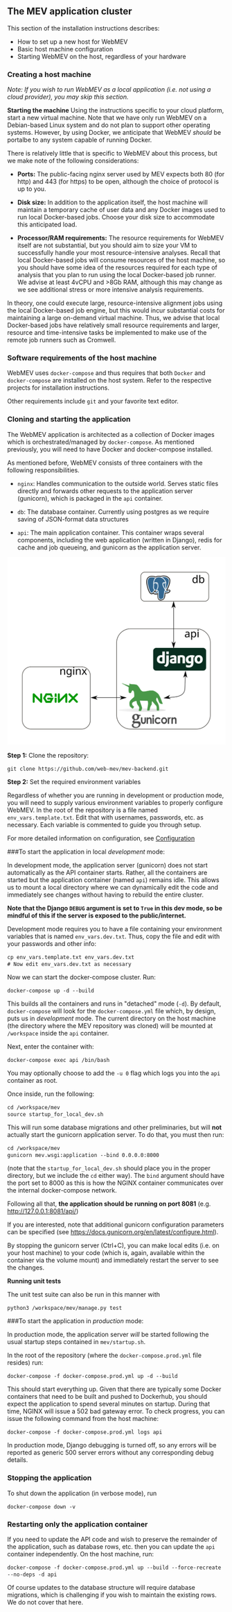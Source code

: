 ## The MEV application cluster

This section of the installation instructions describes:
- How to set up a new host for WebMEV
- Basic host machine configuration
- Starting WebMEV on the host, regardless of your hardware

### Creating a host machine

*Note: If you wish to run WebMEV as a local application (i.e. not using a cloud provider), you may skip this section.*

**Starting the machine**
Using the instructions specific to your cloud platform, start a new virtual machine. Note that we have only run WebMEV on a Debian-based Linux system and do not plan to support other operating systems. However, by using Docker, we anticipate that WebMEV *should* be portalbe to any system capable of running Docker.

There is relatively little that is specific to WebMEV about this process, but we make note of the following considerations:

- **Ports:** The public-facing nginx server used by MEV expects both 80 (for http) and 443 (for https) to be open, although the choice of protocol is up to you.

- **Disk size:** In addition to the application itself, the host machine will maintain a temporary cache of user data and any Docker images used to run local Docker-based jobs. Choose your disk size to accommodate this anticipated load.

- **Processor/RAM requirements:** The resource requirements for WebMEV itself are not substantial, but you should aim to size your VM to successfully handle your most resource-intensive analyses. Recall that local Docker-based jobs will consume resources of the host machine, so you should have some idea of the resources required for each type of analysis that you plan to run using the local Docker-based job runner. We advise at least 4vCPU and >8Gb RAM, although this may change as we see additional stress or more intensive analysis requirements. 

In theory, one could execute large, resource-intensive alignment jobs using the local Docker-based job engine, but this would incur substantial costs for maintaining a large on-demand virtual machine. Thus, we advise that local Docker-based jobs have relatively small resource requirements and larger, resource and time-intensive tasks be implemented to make use of the remote job runners such as Cromwell.

### Software requirements of the host machine

WebMEV uses `docker-compose` and thus requires that both `Docker` and `docker-compose` are installed on the host system. Refer to the respective projects for installation instructions.

Other requirements include `git` and your favorite text editor.

### Cloning and starting the application

The WebMEV application is architected as a collection of Docker images which is orchestrated/managed by `docker-compose`.  As mentioned previously, you will need to have Docker and docker-compose installed.

As mentioned before, WebMEV consists of three containers with the following responsibilities.

- `nginx`: Handles communication to the outside world. Serves static files directly and forwards other requests to the application server (gunicorn), which is packaged in the `api` container.

- `db`: The database container. Currently using postgres as we require saving of JSON-format data structures

- `api`: The main application container. This container wraps several components, including the web application (written in Django), redis for cache and job queueing, and gunicorn as the application server.

![](docker_arch.svg)

**Step 1:** Clone the repository:
```
git clone https://github.com/web-mev/mev-backend.git
```

**Step 2:** Set the required environment variables

Regardless of whether you are running in development or production mode, you will need to supply various environment variables to properly configure WebMEV. In the root of the repository is a file named `env_vars.template.txt`.  Edit that with usernames, passwords, etc. as necessary. Each variable is commented to guide you through setup.

For more detailed information on configuration, see [Configuration](setup_configuration.md)

###To start the application in local *development* mode:

In development mode, the application server (gunicorn) does not start automatically as the API container starts.  Rather, all the containers are started but the application container (named `api`) remains idle.  This allows us to mount a local directory where we can dynamically edit the code and immediately see changes without having to rebuild the entire cluster.  

**Note that the Django `DEBUG` argument is set to `True` in this dev mode, so be mindful of this if the server is exposed to the public/internet.**

Development mode requires you to have a file containing your environment variables that is named `env_vars.dev.txt`. Thus, copy the file and edit with your passwords and other info:
```
cp env_vars.template.txt env_vars.dev.txt
# Now edit env_vars.dev.txt as necessary
```

Now we can start the docker-compose cluster. Run:
```
docker-compose up -d --build
```
This builds all the containers and runs in "detached" mode (`-d`).  By default, `docker-compose` will look for the `docker-compose.yml` file which, by design, puts us in *development* mode.  The current directory on the host machine (the directory where the MEV repository was cloned) will be mounted at `/workspace` inside the `api` container.

Next, enter the container with:
```
docker-compose exec api /bin/bash
```
You may optionally choose to add the `-u 0` flag which logs you into the `api` container as root.

Once inside, run the following:
```
cd /workspace/mev
source startup_for_local_dev.sh
```
This will run some database migrations and other preliminaries, but will **not** actually start the gunicorn application server.  To do that, you must then run:
```
cd /workspace/mev
gunicorn mev.wsgi:application --bind 0.0.0.0:8000
```
(note that the `startup_for_local_dev.sh` should place you in the proper directory, but we include the `cd` either way).  The `bind` argument should have the port set to 8000 as this is how the NGINX container communicates over the internal docker-compose network.

Following all that, **the application should be running on port 8081** (e.g. http://127.0.0.1:8081/api/)


If you are interested, note that additional gunicorn configuration parameters can be specified (see https://docs.gunicorn.org/en/latest/configure.html). 

By stopping the gunicorn server (Ctrl+C), you can make local edits (i.e. on your host machine) to your code (which is, again, available within the container via the volume mount) and immediately restart the server to see the changes.  

**Running unit tests**

The unit test suite can also be run in this manner with
```
python3 /workspace/mev/manage.py test
```

###To start the application in *production* mode:

In production mode, the application server *will* be started following the usual startup steps contained in `mev/startup.sh`.

In the root of the repository (where the `docker-compose.prod.yml` file resides) run:
```
docker-compose -f docker-compose.prod.yml up -d --build
```

This should start everything up.  Given that there are typically some Docker containers that need to be built and pushed to Dockerhub, you should expect the application to spend several minutes on startup. During that time, NGINX will issue a 502 bad gateway error.  To check progress, you can issue the following command from the host machine:

```
docker-compose -f docker-compose.prod.yml logs api
```

In production mode, Django debugging is turned off, so any errors will be reported as generic 500 server errors without any corresponding debug details.


### Stopping the application

To shut down the application (in verbose mode), run
```
docker-compose down -v
```

### Restarting only the application container

If you need to update the API code and wish to preserve the remainder of the application, such as database rows, etc. then you can update the `api` container independently. On the host machine, run: 

```
docker-compose -f docker-compose.prod.yml up --build --force-recreate --no-deps -d api
```

Of course updates to the database structure will require database migrations, which is challenging if you wish to maintain the existing rows. We do not cover that here.